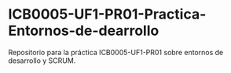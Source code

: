 # ICB0005-UF1-PR01-Practica-Entornos-de-dearrollo
Repositorio para la práctica ICB0005-UF1-PR01 sobre entornos de desarrollo y SCRUM.
